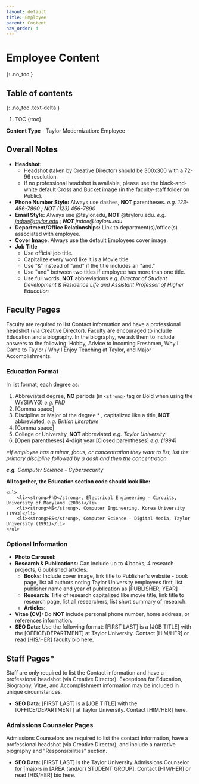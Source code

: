 ```yaml
---
layout: default
title: Employee
parent: Content
nav_order: 4
---
```


# Employee Content
{: .no_toc }

## Table of contents
{: .no_toc .text-delta }

1. TOC
{:toc}

**Content Type** - Taylor Modernization: Employee

## Overall Notes

- **Headshot:**
	- Headshot (taken by Creative Director) should be 300x300 with a 72-96 resolution.
	- If no professional headshot is available, please use the black-and-white default Cross and Bucket image (in the faculty-staff folder on Public).
- **Phone Number Style:** Always use dashes, **NOT** parentheses.
	_e.g. 123-456-7890 ; **NOT** (123) 456-7890_
- **Email Style:** Always use @taylor.edu, **NOT** @tayloru.edu.
	_e.g. jndoe@taylor.edu ; **NOT** jndoe@tayloru.edu_
- **Department/Office Relationships:** Link to department(s)/office(s) associated with employee.
- **Cover Image:** Always use the default Employees cover image.
- **Job Title**
	- Use official job title.
	- Capitalize every word like it is a Movie title.
	- Use "&" instead of "and" if the title includes an "and."
	- Use "and" between two titles if employee has more than one title.
	- Use full words, **NOT** abbreviations
		_e.g. Director of Student Development & Residence Life and Assistant Professor of Higher Education_

## Faculty Pages

Faculty are required to list Contact information and have a professional headshot (via Creative Director). Faculty are encouraged to include Education and a biography. In the biography, we ask them to include answers to the following: Hobby, Advice to Incoming Freshmen, Why I Came to Taylor / Why I Enjoy Teaching at Taylor, and Major Accomplishments.

### Education Format

In list format, each degree as:

1. Abbreviated degree, **NO** periods (in `<strong>` tag or Bold when using the WYSIWYG)
	_e.g. PhD_
2. [Comma space]
3. Discipline or Major of the degree * , capitalized like a title, **NOT** abbreviated,
	_e.g. British Literature_
4. [Comma space]
5. College or University, **NOT** abbreviated
	_e.g. Taylor University_
6. [Open parentheses] 4-digit year [Closed parentheses]
	_e.g. (1994)_

_*If employee has a minor, focus, or concentration they want to list, list the primary discipline followed by a dash and then the concentration._

_**e.g.** Computer Science - Cybersecurity_

**All together, the Education section code should look like:**

```
<ul>
    <li><strong>PhD</strong>, Electrical Engineering - Circuits, University of Maryland (2006)</li>
    <li><strong>MS</strong>, Computer Engineering, Korea University (1993)</li>
    <li><strong>BS</strong>, Computer Science - Digital Media, Taylor University (1991)</li>
</ul>
```

### Optional Information

- **Photo Carousel:**
- **Research & Publications:** Can include up to 4 books, 4 research projects, 6 published articles.
	- **Books:** Include cover image, link title to Publisher's website - book page, list all authors noting Taylor University employees first, list publisher name and year of publication as [PUBLISHER, YEAR]
	- **Research:** Title of research capitalized like movie title, link title to research page, list all researchers, list short summary of research.
	- **Articles:**
- **Vitae (CV):** Do **NOT** include personal phone number, home address, or references information.
- **SEO Data:** Use the following format:
	[FIRST LAST] is a [JOB TITLE] with the [OFFICE/DEPARTMENT] at Taylor University. Contact [HIM/HER] or read [HIS/HER] faculty bio here.

## Staff Pages*

Staff are only required to list the Contact information and have a professional headshot (via Creative Director). Exceptions for Education, Biography, Vitae, and Accomplishment information may be included in unique circumstances.

- **SEO Data:**
	[FIRST LAST] is a [JOB TITLE] with the [OFFICE/DEPARTMENT] at Taylor University. Contact [HIM/HER] here.

### Admissions Counselor Pages

Admissions Counselors are required to list the contact information, have a professional headshot (via Creative Director), and include a narrative biography and "Responsibilities" section.

- **SEO Data:**
	[FIRST LAST] is the Taylor University Admissions Counselor for [majors in [AREA (and/or) STUDENT GROUP]. Contact [HIM/HER] or read [HIS/HER] bio here.
